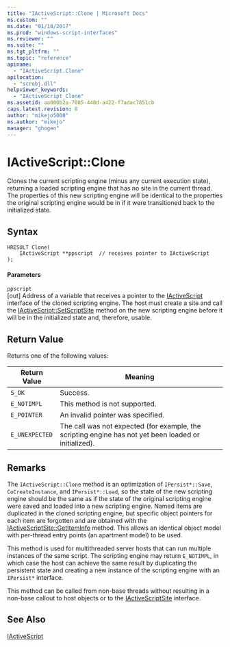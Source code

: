 ```yaml
---
title: "IActiveScript::Clone | Microsoft Docs"
ms.custom: ""
ms.date: "01/18/2017"
ms.prod: "windows-script-interfaces"
ms.reviewer: ""
ms.suite: ""
ms.tgt_pltfrm: ""
ms.topic: "reference"
apiname: 
  - "IActiveScript.Clone"
apilocation: 
  - "scrobj.dll"
helpviewer_keywords: 
  - "IActiveScript_Clone"
ms.assetid: aa000b2a-7085-448d-a422-f7adac7851cb
caps.latest.revision: 8
author: "mikejo5000"
ms.author: "mikejo"
manager: "ghogen"
---
```

# IActiveScript::Clone
Clones the current scripting engine (minus any current execution state), returning a loaded scripting engine that has no site in the current thread. The properties of this new scripting engine will be identical to the properties the original scripting engine would be in if it were transitioned back to the initialized state.  
  
## Syntax  
  
```  
HRESULT Clone(  
    IActiveScript **ppscript  // receives pointer to IActiveScript  
);  
```  
  
#### Parameters  
 `ppscript`  
 [out] Address of a variable that receives a pointer to the [IActiveScript](../../winscript/reference/iactivescript.md) interface of the cloned scripting engine. The host must create a site and call the [IActiveScript::SetScriptSite](../../winscript/reference/iactivescript-setscriptsite.md) method on the new scripting engine before it will be in the initialized state and, therefore, usable.  
  
## Return Value  
 Returns one of the following values:  
  
|Return Value|Meaning|  
|------------------|-------------|  
|`S_OK`|Success.|  
|`E_NOTIMPL`|This method is not supported.|  
|`E_POINTER`|An invalid pointer was specified.|  
|`E_UNEXPECTED`|The call was not expected (for example, the scripting engine has not yet been loaded or initialized).|  
  
## Remarks  
 The `IActiveScript::Clone` method is an optimization of `IPersist*::Save`, `CoCreateInstance`, and `IPersist*::Load`, so the state of the new scripting engine should be the same as if the state of the original scripting engine were saved and loaded into a new scripting engine. Named items are duplicated in the cloned scripting engine, but specific object pointers for each item are forgotten and are obtained with the [IActiveScriptSite::GetItemInfo](../../winscript/reference/iactivescriptsite-getiteminfo.md) method. This allows an identical object model with per-thread entry points (an apartment model) to be used.  
  
 This method is used for multithreaded server hosts that can run multiple instances of the same script. The scripting engine may return `E_NOTIMPL`, in which case the host can achieve the same result by duplicating the persistent state and creating a new instance of the scripting engine with an `IPersist*` interface.  
  
 This method can be called from non-base threads without resulting in a non-base callout to host objects or to the [IActiveScriptSite](../../winscript/reference/iactivescriptsite.md) interface.  
  
## See Also  
 [IActiveScript](../../winscript/reference/iactivescript.md)